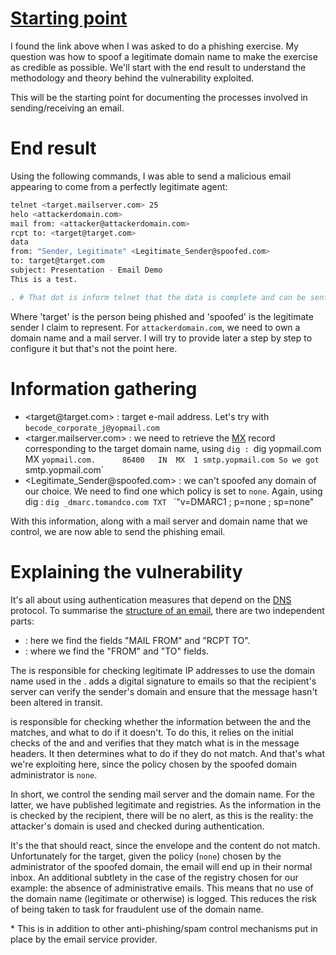 # [Starting point](https://github.com/CanIPhish/spf-bypass)

I found the link above when I was asked to do a phishing exercise. 
My question was how to spoof a legitimate domain name to make the exercise as credible as possible. 
We'll start with the end result to understand the methodology and theory behind the vulnerability exploited. 

This will be the starting point for documenting the processes involved in sending/receiving an email. 

# End result 

Using the following commands, I was able to send a malicious email appearing to come from a perfectly legitimate agent:

```bash
telnet <target.mailserver.com> 25
helo <attackerdomain.com>
mail from: <attacker@attackerdomain.com>
rcpt to: <target@target.com>
data
from: "Sender, Legitimate" <Legitimate_Sender@spoofed.com>
to: target@target.com
subject: Presentation - Email Demo
This is a test.

. # That dot is inform telnet that the data is complete and can be sent.    # It's not part of the e-mail. 
```

Where 'target' is the person being phished and 'spoofed' is the legitimate sender I claim to represent.
For `attackerdomain.com`, we need to own a domain name and a mail server. I will try to provide later a step by step to configure it but that's not the point here. 

# Information gathering 

- <target\@target.com> : target e-mail address. Let's try with `becode_corporate_j@yopmail.com`
- <targer.mailserver.com> : we need to retrieve the [MX](MX) record corresponding to the target domain name, using `dig :
     `dig yopmail.com MX 
     `yopmail.com.		86400	IN	MX	1 smtp.yopmail.com
    So we got `smtp.yopmail.com`
-  <Legitimate_Sender\@spoofed.com> : we can't spoofed any domain of our choice. We need to find one which [](authentication%20process.md#DMARC|DMARC) policy is set to `none`.  Again, using dig : 
    `dig _dmarc.tomandco.com TXT `
    `"v=DMARC1 ; p=none ; sp=none"

With this information, along with a mail server and domain name that we control, we are now able to send the phishing email. 

# Explaining the vulnerability

It's all about using authentication measures that depend on the [DNS](DNS) protocol. 
To summarise the [structure of an email](structure%20of%20an%20email.md), there are two independent parts:
 - [](structure%20of%20an%20email.md#SMTP%20envelope|SMTP%20envelope) : here we find the fields "MAIL FROM" and "RCPT TO".
 - [](Mstructure%20of%20an%20email#Message%20header|Message%20header) : where we find the "FROM" and "TO" fields. 

The [](authentication%20process.md#SPF|SPF) is responsible for checking legitimate IP addresses to use the domain name used in the [](structure%20of%20an%20email.md#SMTP%20envelope|SMTP%20envelope).
[](authentication%20process.md#DKIM|DKIM) adds a digital signature to emails so that the recipient's server can verify the sender's domain and ensure that the message hasn't been altered in transit.

[](authentication%20process.md#DMARC|DMARC) is responsible for checking whether the information between the [](structure%20of%20an%20email.md#SMTP%20envelope|SMTP%20envelope) and the [](structure%20of%20an%20email.md#Message%20header|message%20header) matches, and what to do if it doesn't. 
To do this, it relies on the initial checks of the [](authentication%20process.md#SPF|SPF) and [](authentication%20process.md#DKIM|DKIM) and verifies that they match what is in the message headers. 
It then determines what to do if they do not match. And that's what we're exploiting here, since the policy chosen by the spoofed domain administrator is `none`. 

In short, we control the sending mail server and the domain name. For the latter, we have published legitimate [](authentication%20process.md#SPF|SPF) and [](authentication%20process.md#DKIM|DKIM) registries. 
As the information in the [](structure%20of%20an%20email.md#SMTP%20envelope|SMTP%20envelope) is checked by the recipient, there will be no alert, as this is the reality: the attacker's domain is used and checked during authentication. 

It's the [](authentication%20process.md#DMARC|DMARC) that should react, since the envelope and the content do not match. Unfortunately for the target, given the [](authentication%20process.md#DMARC|DMARC) policy (`none`) chosen by the administrator of the spoofed domain, the email will end up in their normal inbox. 
An additional subtlety in the case of the [](authentication%20process.md#DMARC|DMARC) registry chosen for our example: the absence of administrative emails. This means that no use of the domain name (legitimate or otherwise) is logged. This reduces the risk of being taken to task for fraudulent use of the domain name. 

\* This is in addition to other anti-phishing/spam control mechanisms put in place by the email service provider. 









